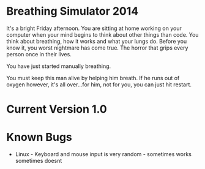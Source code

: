 Breathing Simulator 2014
======================

It's a bright Friday afternoon. You are sitting at home working on your computer when your mind begins to think about other things than code. You think about breathing, how it works and what your lungs do. Before you know it, you worst nightmare has come true. The horror that grips every person once in their lives.

You have just started manually breathing.

You must keep this man alive by helping him breath. If he runs out of oxygen however, it's all over...for him, not for you, you can just hit restart.

Current Version 1.0
===================

Known Bugs
==========

- Linux - Keyboard and mouse input is very random - sometimes works sometimes doesnt

